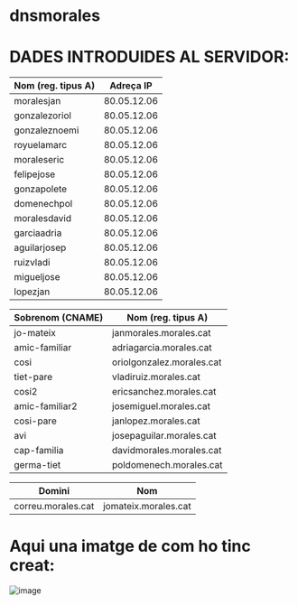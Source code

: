 # dnsmorales
 
# DADES INTRODUIDES AL SERVIDOR:



| Nom (reg. tipus A) | Adreça IP  
|--------------------|-------------
| moralesjan         | 80.05.12.06 
| gonzalezoriol      | 80.05.12.06 
| gonzaleznoemi      | 80.05.12.06 
| royuelamarc        | 80.05.12.06 
| moraleseric        | 80.05.12.06
| felipejose         | 80.05.12.06 
| gonzapolete        | 80.05.12.06 
| domenechpol        | 80.05.12.06 
| moralesdavid       | 80.05.12.06 
| garciaadria        | 80.05.12.06
| aguilarjosep       | 80.05.12.06 
| ruizvladi          | 80.05.12.06 
| migueljose         | 80.05.12.06 
| lopezjan           | 80.05.12.06 













| Sobrenom (CNAME) | Nom (reg. tipus A)        |
|-----------------|---------------------------|
| jo-mateix       | janmorales.morales.cat    |
| amic-familiar   | adriagarcia.morales.cat   |
| cosi            | oriolgonzalez.morales.cat |
| tiet-pare       | vladiruiz.morales.cat     |
| cosi2           | ericsanchez.morales.cat   |
| amic-familiar2  | josemiguel.morales.cat    |
| cosi-pare       | janlopez.morales.cat      |
| avi             | josepaguilar.morales.cat  |
| cap-familia     | davidmorales.morales.cat  |
| germa-tiet      | poldomenech.morales.cat   |









| Domini             | Nom                  |
|--------------------|----------------------|
| correu.morales.cat | jomateix.morales.cat |








# Aqui una imatge de com ho tinc creat:
![image](https://github.com/moralesgz/dnsmorales/assets/145341976/159e26e2-c16d-4222-b1d2-7fe2f4b5f02f)

